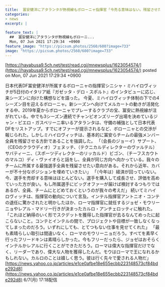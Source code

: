 ```yaml
---
title:  冨安健洋にアタランタが熱視線もボローニャ指揮官「今売る意味はない。残留させたい」  
categories:
- news
excerpt: |
  
feature_text: |
  ##  冨安健洋にアタランタが熱視線もボローニ...
  Mon, 07 Jun 2021 17:29:34  +0900
feature_image: "https://picsum.photos/2560/600?image=733"
image: "https://picsum.photos/2560/600?image=733"
---
```


[https://hayabusa9.5ch.net/test/read.cgi/mnewsplus/1623054574/](https://hayabusa9.5ch.net/test/read.cgi/mnewsplus/1623054574/)
posted on Mon, 07 Jun 2021 17:29:34  +0900

<!--more-->

日本代表DF冨安健洋が所属するボローニャの指揮官シニシャ・ミハイロヴィッチが5日付のイタリア紙『ガゼッタ・デロ・スポルト』のインタビューに応じ、来シーズンに向けた構想などを語った。 今夏、ミハイロヴィッチ体制の下での4シーズン目を迎えるボローニャ。新シーズンへ向けてメルカートの動きが活発化する中、2019年夏からボローニャでプレーするクラブの宝、冨安に熱視線が注がれている。中でも3シーズン連続でチャンピオンズリーグ出場を決めているジャン・ピエロ・ガスペリーニ率いるアタランタは、守備の補強として日本代表DFをリストアップ。すでにオファーが提示されるなど、ボローニャとの交渉が報じられた。しかしミハイロヴィッチは、基本的に冨安らチームの最強メンバー全員を残留させる方針であることを強調した。 「（会長のジョーイ）サプート、（CEOのクラウディオ）フェヌッチ、（テクニカルディレクターのヴァルテル）サバティーニ、（スポーツディレクターのリッカルド）ビゴン、（チーフスカウトのマルコ）ディ・ヴァイオらと話をし、全員が同じ方向へ向かっている。我々のチームに所属する最強選手全員を残留させたい意向がある。それから近年、カバーが不十分なポジションを埋めていきたい」 「（今年は）経済が回っていない。今、選手を売却する意味はほとんどない。選手を購入して成長させ、評価を高めていった方が良い。もし所属選手にビッグオファーが届けば検討するつもりではあるが、全員、チームにとどめておくというのが我々の考えだ」 続いてミハイロヴィッチは、指揮官の動向について言及。インテル指揮官アントニオ・コンテの退任に驚かされたと明かしたほか、ローマ指揮官に就任するジョゼ・モウリーニョやレアル・マドリー行きが決まったカルロ・アンチェロッティに触れた。 「これほど納得のいく形でスクデットを獲得した指揮官が去るなんてめったに起こらないこと。コンテとインテルの間で、プロジェクトや目標が一致しなくなってしまったのだろう。いずれにしても、とてつもない仕事を見せてくれた」 「最も素晴らしい取引は間違いなく、ローマのモウリーニョだろう。すべてを素早く行ったフリードキンは素晴らしかった。今もフリーだったら、ジョゼはおそらくインテルかレアルに行くことができただろう。ローマは偉大な指揮官だけでなく、リーダーであり、偉大な人物を獲得したんだ。モウはローマで王になれるかもしれない。カルロのことは嬉しく思う。彼は行く先々で愛される人物だ」 [https://news.yahoo.co.jp/articles/e1ce0afbe18e655ecbb223148573cf84bde292d8](https://news.yahoo.co.jp/articles/e1ce0afbe18e655ecbb223148573cf84bde292d8) 6/7(月) 17:18配信
